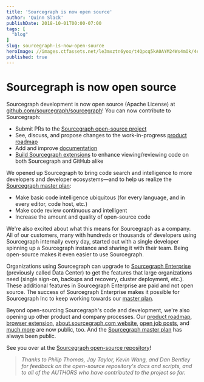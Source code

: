 ```yaml
---
title: 'Sourcegraph is now open source'
author: 'Quinn Slack'
publishDate: 2018-10-01T00:00-07:00
tags: [
  "blog"
]
slug: sourcegraph-is-now-open-source
heroImage: //images.ctfassets.net/le3mxztn6yoo/t4Qpcq5kA0AYM24Ws4mOk/4edf5502a936bbec90c262fa00355aed/sourcegraph-mark.png
published: true
---
```


# Sourcegraph is now open source

Sourcegraph development is now open source (Apache License) at [github.com/sourcegraph/sourcegraph](https://github.com/sourcegraph/sourcegraph)! You can now contribute to Sourcegraph:

* Submit PRs to the [Sourcegraph open-source project](https://github.com/sourcegraph/sourcegraph)
* See, discuss, and propose changes to the work-in-progress [product roadmap](https://github.com/sourcegraph/about/tree/master/projects)
* Add and improve [documentation](https://github.com/sourcegraph/about)
* [Build Sourcegraph extensions](https://docs.sourcegraph.com/extensions) to enhance viewing/reviewing code on both Sourcegraph and GitHub alike

We opened up Sourcegraph to bring code search and intelligence to more developers and developer ecosystems—and to help us realize the [Sourcegraph master plan](/plan):

* Make basic code intelligence ubiquitous (for every language, and in every editor, code host, etc.)
* Make code review continuous and intelligent
* Increase the amount and quality of open-source code

We're also excited about what this means for Sourcegraph as a company. All of our customers, many with hundreds or thousands of developers using Sourcegraph internally every day, started out with a single developer spinning up a Sourcegraph instance and sharing it with their team. Being open-source makes it even easier to use Sourcegraph.

Organizations using Sourcegraph can upgrade to [Sourcegraph Enterprise](/pricing) (previously called Data Center) to get the features that large organizations need (single sign-on, backups and recovery, cluster deployment, etc.). These additional features in Sourcegraph Enterprise are paid and not open source. The success of Sourcegraph Enterprise makes it possible for Sourcegraph Inc to keep working towards our [master plan](/plan).

Beyond open-sourcing Sourcegraph's code and development, we're also opening up other product and company processes. Our [product roadmap](https://github.com/sourcegraph/about/blob/master/projects/about-repository.md), [browser extension](https://github.com/sourcegraph/sourcegraph/tree/master/client/browser),  [about.sourcegraph.com website](https://github.com/sourcegraph/about), [open job posts](https://github.com/sourcegraph/careers), and [much more](https://github.com/sourcegraph) are now public, too. And the [Sourcegraph master plan](/plan) has always been public.

See you over at the [Sourcegraph open-source repository](https://github.com/sourcegraph/sourcegraph)!

> _Thanks to Philip Thomas, Jay Taylor, Kevin Wang, and Dan Bentley for feedback on the open-source repository's docs and scripts, and to all of the AUTHORS who have contributed to the project so far._

